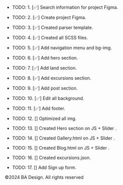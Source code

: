 -   TODO: 1. [✅] Search information for project Figma.
-   TODO: 2. [✅] Create project Figma.
-   TODO: 3. [✅] Created parser template.
-   TODO: 4. [✅] Created all SCSS files.
-   TODO: 5. [✅] Add navigation menu and bg-img.
-   TODO: 6. [✅] Add hero section.
-   TODO: 7. [✅] Add land section.
-   TODO: 8. [✅] Add excursions section.
-   TODO: 9. [✅] Add post section.
-   TODO: 10. [✅] Edit all background.
-   TODO: 11. [✅] Add footer.
-   TODO: 12. [] Optimized all img.
-   TODO: 13. [] Created Hero section on JS + Slider .
-   TODO: 14. [] Created Gallery.html on JS + Slider .
-   TODO: 15. [] Created Blog.html on JS + Slider .
-   TODO: 16. [] Created excursions.json.

-   TODO: 17. [] Add Sign up form.

&copy;2024 BA Design. All rights reserved
